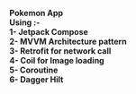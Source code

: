 **Pokemon App  
Using :-  
1- Jetpack Compose  
2- MVVM Architecture pattern  
3- Retrofit for network call  
4- Coil for Image loading  
5- Coroutine  
6- Dagger Hilt**  
